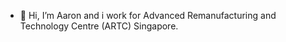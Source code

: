- 👋 Hi, I’m Aaron and i work for Advanced Remanufacturing and Technology Centre (ARTC) Singapore.

<!---
shawsa-artc/shawsa-artc is a ✨ special ✨ repository because its `README.md` (this file) appears on your GitHub profile.
You can click the Preview link to take a look at your changes.
--->
